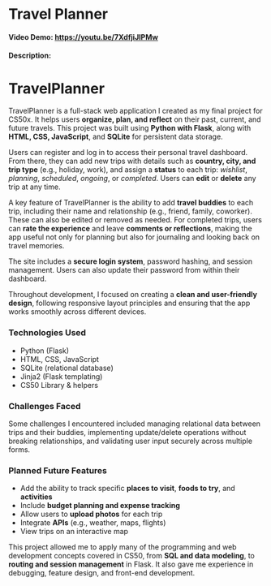 # Travel Planner

#### Video Demo: https://youtu.be/7XdfjiJlPMw

#### Description:
# TravelPlanner

TravelPlanner is a full-stack web application I created as my final project for CS50x. It helps users **organize, plan, and reflect** on their past, current, and future travels. This project was built using **Python with Flask**, along with **HTML, CSS, JavaScript**, and **SQLite** for persistent data storage.

Users can register and log in to access their personal travel dashboard. From there, they can add new trips with details such as **country, city, and trip type** (e.g., holiday, work), and assign a **status** to each trip: *wishlist*, *planning*, *scheduled*, *ongoing*, or *completed*. Users can **edit** or **delete** any trip at any time.

A key feature of TravelPlanner is the ability to add **travel buddies** to each trip, including their name and relationship (e.g., friend, family, coworker). These can also be edited or removed as needed. For completed trips, users can **rate the experience** and leave **comments or reflections**, making the app useful not only for planning but also for journaling and looking back on travel memories.

The site includes a **secure login system**, password hashing, and session management. Users can also update their password from within their dashboard.

Throughout development, I focused on creating a **clean and user-friendly design**, following responsive layout principles and ensuring that the app works smoothly across different devices.

### Technologies Used

- Python (Flask)
- HTML, CSS, JavaScript
- SQLite (relational database)
- Jinja2 (Flask templating)
- CS50 Library & helpers

### Challenges Faced

Some challenges I encountered included managing relational data between trips and their buddies, implementing update/delete operations without breaking relationships, and validating user input securely across multiple forms.

### Planned Future Features

- Add the ability to track specific **places to visit**, **foods to try**, and **activities**
- Include **budget planning and expense tracking**
- Allow users to **upload photos** for each trip
- Integrate **APIs** (e.g., weather, maps, flights)
- View trips on an interactive map

This project allowed me to apply many of the programming and web development concepts covered in CS50, from **SQL and data modeling**, to **routing and session management** in Flask. It also gave me experience in debugging, feature design, and front-end development.
